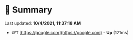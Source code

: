 # 📖 Summary
Last updated: **10/4/2021, 11:37:18 AM**

- `GET` [https://google.com](https://google.com) - **Up** (121ms)
